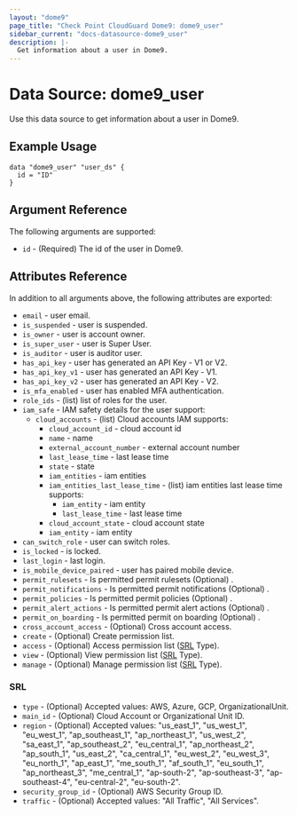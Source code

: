 ```yaml
---
layout: "dome9"
page_title: "Check Point CloudGuard Dome9: dome9_user"
sidebar_current: "docs-datasource-dome9_user"
description: |-
  Get information about a user in Dome9.
---
```


# Data Source: dome9_user

Use this data source to get information about a user in Dome9.

## Example Usage

```hcl
data "dome9_user" "user_ds" {
  id = "ID"
}

```

## Argument Reference

The following arguments are supported:

* `id` - (Required) The id of the user in Dome9.

## Attributes Reference

In addition to all arguments above, the following attributes are exported:

* `email` - user email. 
* `is_suspended` - user is suspended.
* `is_owner` - user is account owner.
* `is_super_user` - user is Super User.
* `is_auditor` - user is auditor user.
* `has_api_key` - user has generated an API Key - V1 or V2.
* `has_api_key_v1` - user has generated an API Key - V1.
* `has_api_key_v2` - user has generated an API Key - V2.
* `is_mfa_enabled` - user has enabled MFA authentication.
* `role_ids` - (list) list of roles for the user.
* `iam_safe` - IAM safety details for the user support:
    * `cloud_accounts` - (list) Cloud accounts IAM supports:
        * `cloud_account_id` - cloud account id 
        * `name` - name 
        * `external_account_number` - external account number 
        * `last_lease_time` - last lease time 
        * `state` - state 
        * `iam_entities` - iam entities 
        * `iam_entities_last_lease_time` - (list) iam entities last lease time supports:
            * `iam_entity` - iam entity 
            * `last_lease_time` - last lease time 
        * `cloud_account_state` - cloud account state 
        * `iam_entity` - iam entity 
* `can_switch_role` - user can switch roles.
* `is_locked` - is locked.
* `last_login` - last login.
* `is_mobile_device_paired` - user has paired mobile device.
* `permit_rulesets` - Is permitted permit rulesets (Optional) .
* `permit_notifications` - Is permitted permit notifications (Optional) .
* `permit_policies` - Is permitted permit policies (Optional) .
* `permit_alert_actions` - Is permitted permit alert actions (Optional) .
* `permit_on_boarding` - Is permitted permit on boarding (Optional)  .
* `cross_account_access` - (Optional) Cross account access.
* `create` - (Optional) Create permission list.
* `access` - (Optional) Access permission list ([SRL](#SRL) Type).
* `view` - (Optional) View permission list ([SRL](#SRL) Type).
* `manage` - (Optional) Manage permission list ([SRL](#SRL) Type).

### SRL 
* `type` - (Optional) Accepted values: AWS, Azure, GCP, OrganizationalUnit.
* `main_id` - (Optional) Cloud Account or Organizational Unit ID.
* `region` - (Optional) Accepted values: "us_east_1", "us_west_1", "eu_west_1", "ap_southeast_1", "ap_northeast_1", "us_west_2", "sa_east_1", "ap_southeast_2", "eu_central_1", "ap_northeast_2", "ap_south_1", "us_east_2", "ca_central_1", "eu_west_2", "eu_west_3", "eu_north_1", "ap_east_1", "me_south_1", "af_south_1", "eu_south_1", "ap_northeast_3", "me_central_1", "ap-south-2", "ap-southeast-3", "ap-southeast-4", "eu-central-2", "eu-south-2".
* `security_group_id` - (Optional) AWS Security Group ID.
* `traffic` - (Optional) Accepted values: "All Traffic", "All Services".
